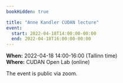 ```yaml
---
bookHidden: true

title: "Anne Kandler CUDAN lecture"
event:
  start: 2022-04-18T14:00:00-00:00
  end: 2022-04-18T16:00:00-00:00
---
```


**When:**  2022-04-18 14:00-16:00 (Tallinn time)  
**Where:** CUDAN Open Lab (online)

The event is public via zoom.  


